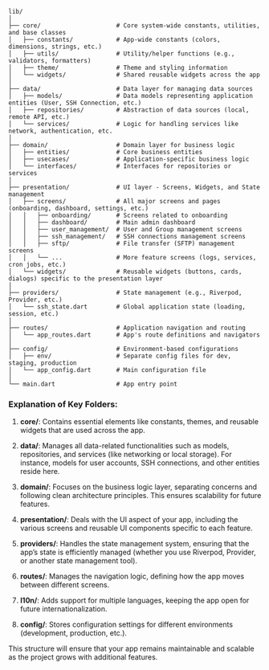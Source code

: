 ```shell
lib/
│
├── core/                     # Core system-wide constants, utilities, and base classes
│   ├── constants/            # App-wide constants (colors, dimensions, strings, etc.)
│   ├── utils/                # Utility/helper functions (e.g., validators, formatters)
│   ├── theme/                # Theme and styling information
│   └── widgets/              # Shared reusable widgets across the app
│
├── data/                     # Data layer for managing data sources
│   ├── models/               # Data models representing application entities (User, SSH Connection, etc.)
│   ├── repositories/         # Abstraction of data sources (local, remote API, etc.)
│   └── services/             # Logic for handling services like network, authentication, etc.
│
├── domain/                   # Domain layer for business logic
│   ├── entities/             # Core business entities
│   ├── usecases/             # Application-specific business logic
│   └── interfaces/           # Interfaces for repositories or services
│
├── presentation/             # UI layer - Screens, Widgets, and State management
│   ├── screens/              # All major screens and pages (onboarding, dashboard, settings, etc.)
│   │   ├── onboarding/       # Screens related to onboarding
│   │   ├── dashboard/        # Main admin dashboard
│   │   ├── user_management/  # User and Group management screens
│   │   ├── ssh_management/   # SSH connections management screens
│   │   ├── sftp/             # File transfer (SFTP) management screens
│   │   └── ...               # More feature screens (logs, services, cron jobs, etc.)
│   └── widgets/              # Reusable widgets (buttons, cards, dialogs) specific to the presentation layer
│
├── providers/                # State management (e.g., Riverpod, Provider, etc.)
│   └── ssh_state.dart        # Global application state (loading, session, etc.)
│
├── routes/                   # Application navigation and routing
│   └── app_routes.dart       # App's route definitions and navigators
│
├── config/                   # Environment-based configurations
│   ├── env/                  # Separate config files for dev, staging, production
│   └── app_config.dart       # Main configuration file
│
└── main.dart                 # App entry point
```

### Explanation of Key Folders:

1. **core/**: Contains essential elements like constants, themes, and reusable widgets that are used across the app.

2. **data/**: Manages all data-related functionalities such as models, repositories, and services (like networking or local storage). For instance, models for user accounts, SSH connections, and other entities reside here.

3. **domain/**: Focuses on the business logic layer, separating concerns and following clean architecture principles. This ensures scalability for future features.

4. **presentation/**: Deals with the UI aspect of your app, including the various screens and reusable UI components specific to each feature.

5. **providers/**: Handles the state management system, ensuring that the app’s state is efficiently managed (whether you use Riverpod, Provider, or another state management tool).

6. **routes/**: Manages the navigation logic, defining how the app moves between different screens.

7. **l10n/**: Adds support for multiple languages, keeping the app open for future internationalization.

8. **config/**: Stores configuration settings for different environments (development, production, etc.).

This structure will ensure that your app remains maintainable and scalable as the project grows with additional features.